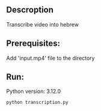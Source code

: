 ## Descroption
Transcribe video into hebrew

## Prerequisites:
Add 'input.mp4' file to the directory

## Run:
Python version: 3.12.0
```
python transcription.py
```
